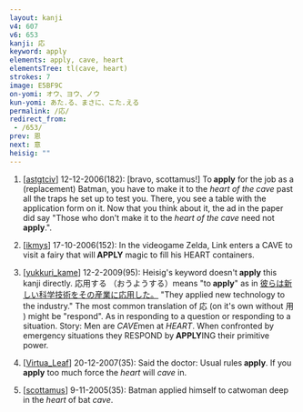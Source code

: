 ```yaml
---
layout: kanji
v4: 607
v6: 653
kanji: 応
keyword: apply
elements: apply, cave, heart
elementsTree: tl(cave, heart)
strokes: 7
image: E5BF9C
on-yomi: オウ、ヨウ、ノウ
kun-yomi: あた.る、まさに、こた.える
permalink: /応/
redirect_from:
 - /653/
prev: 恩
next: 意
heisig: ""
---
```


1) [<a href="http://kanji.koohii.com/profile/astgtciv">astgtciv</a>] 12-12-2006(182): [bravo, scottamus!] To<strong> apply</strong> for the job as a (replacement) Batman, you have to make it to the <em>heart of the cave</em> past all the traps he set up to test you. There, you see a table with the application form on it. Now that you think about it, the ad in the paper did say &quot;Those who don&#039;t make it to the <em>heart of the cave</em> need not<strong> apply</strong>.&quot;.

2) [<a href="http://kanji.koohii.com/profile/ikmys">ikmys</a>] 17-10-2006(152): In the videogame Zelda, Link enters a CAVE to visit a fairy that will<strong> APPLY</strong> magic to fill his HEART containers.

3) [<a href="http://kanji.koohii.com/profile/yukkuri_kame">yukkuri_kame</a>] 12-2-2009(95): Heisig&#039;s keyword doesn&#039;t<strong> apply</strong> this kanji directly. 応用する （おうようする）means &quot;to<strong> apply</strong>&quot; as in <a href="midori://search?text=彼らは新しい科学技術をその産業に応用した。">彼らは新しい科学技術をその産業に応用した。</a> &quot;They applied new technology to the industry.&quot; The most common translation of 応 (on it&#039;s own without 用 ) might be &quot;respond&quot;. As in responding to a question or responding to a situation. Story: Men are <em>CAVE</em>men at <em>HEART</em>. When confronted by emergency situations they RESPOND by<strong> APPLY</strong>ING their primitive power.

4) [<a href="http://kanji.koohii.com/profile/Virtua_Leaf">Virtua_Leaf</a>] 20-12-2007(35): Said the doctor: Usual rules<strong> apply</strong>. If you<strong> apply</strong> too much force the <em>heart</em> will <em>cave</em> in.

5) [<a href="http://kanji.koohii.com/profile/scottamus">scottamus</a>] 9-11-2005(35): Batman applied himself to catwoman deep in the <em>heart</em> of bat <em>cave</em>.

